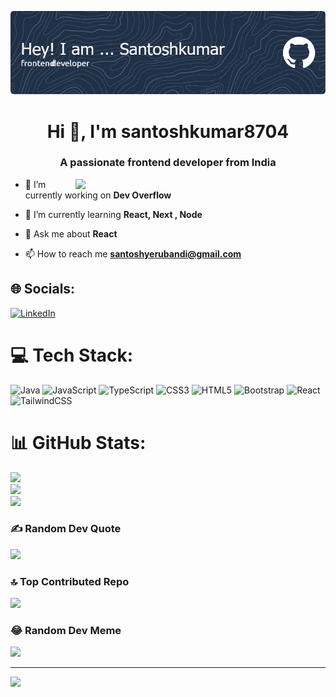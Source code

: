 ![Header](./github-header-image.png)
<h1 align="center">Hi 👋, I'm santoshkumar8704</h1>
<h3 align="center">A passionate frontend developer from India</h3>
<img src="https://institute.careerguide.com/wp-content/uploads/2020/10/e426702edf874b181aced1e2fa5c6cde.gif" width="400" align = "right" />

- 🔭 I’m currently working on **Dev Overflow**

- 🌱 I’m currently learning **React, Next , Node**

- 💬 Ask me about **React**

- 📫 How to reach me **santoshyerubandi@gmail.com**
## 🌐 Socials:
[![LinkedIn](https://img.shields.io/badge/LinkedIn-%230077B5.svg?logo=linkedin&logoColor=white)](https://linkedin.com/in/santosh-kumar-821681250) 

# 💻 Tech Stack:
![Java](https://img.shields.io/badge/java-%23ED8B00.svg?style=for-the-badge&logo=openjdk&logoColor=white) ![JavaScript](https://img.shields.io/badge/javascript-%23323330.svg?style=for-the-badge&logo=javascript&logoColor=%23F7DF1E) ![TypeScript](https://img.shields.io/badge/typescript-%23007ACC.svg?style=for-the-badge&logo=typescript&logoColor=white) ![CSS3](https://img.shields.io/badge/css3-%231572B6.svg?style=for-the-badge&logo=css3&logoColor=white) ![HTML5](https://img.shields.io/badge/html5-%23E34F26.svg?style=for-the-badge&logo=html5&logoColor=white) ![Bootstrap](https://img.shields.io/badge/bootstrap-%238511FA.svg?style=for-the-badge&logo=bootstrap&logoColor=white)  ![React](https://img.shields.io/badge/react-%2320232a.svg?style=for-the-badge&logo=react&logoColor=%2361DAFB) ![TailwindCSS](https://img.shields.io/badge/tailwindcss-%2338B2AC.svg?style=for-the-badge&logo=tailwind-css&logoColor=white)
# 📊 GitHub Stats:
![](https://github-readme-stats.vercel.app/api?username=santoshkumar8704&theme=dark&hide_border=false&include_all_commits=true&count_private=true)<br/>
![](https://github-readme-streak-stats.herokuapp.com/?user=santoshkumar8704&theme=dark&hide_border=false)<br/>
![](https://github-readme-stats.vercel.app/api/top-langs/?username=santoshkumar8704&theme=dark&hide_border=false&include_all_commits=true&count_private=true&layout=compact)

### ✍️ Random Dev Quote
![](https://quotes-github-readme.vercel.app/api?type=horizontal&theme=radical)

### 🔝 Top Contributed Repo
![](https://github-contributor-stats.vercel.app/api?username=santoshkumar8704&limit=5&theme=dark&combine_all_yearly_contributions=true)

### 😂 Random Dev Meme
<img src='https://randommeme-five.vercel.app/' style="height: 400px;"/>

---
[![](https://visitcount.itsvg.in/api?id=santoshkumar8704&icon=0&color=0)](https://visitcount.itsvg.in)

<!-- Proudly created with GPRM ( https://gprm.itsvg.in ) -->
